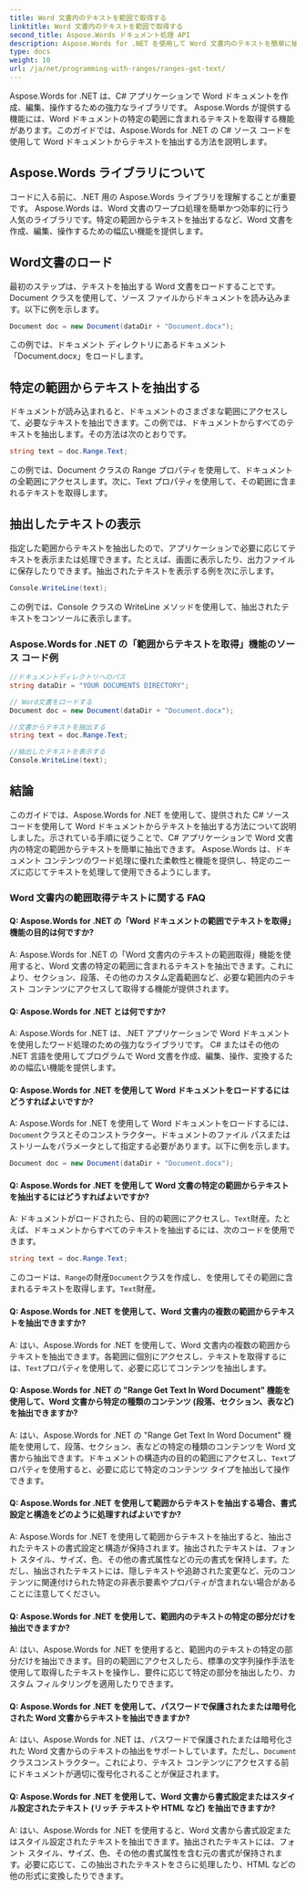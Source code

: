```yaml
---
title: Word 文書内のテキストを範囲で取得する
linktitle: Word 文書内のテキストを範囲で取得する
second_title: Aspose.Words ドキュメント処理 API
description: Aspose.Words for .NET を使用して Word 文書内のテキストを簡単に抽出する方法を学びます。
type: docs
weight: 10
url: /ja/net/programming-with-ranges/ranges-get-text/
---
```

Aspose.Words for .NET は、C# アプリケーションで Word ドキュメントを作成、編集、操作するための強力なライブラリです。 Aspose.Words が提供する機能には、Word ドキュメントの特定の範囲に含まれるテキストを取得する機能があります。このガイドでは、Aspose.Words for .NET の C# ソース コードを使用して Word ドキュメントからテキストを抽出する方法を説明します。

## Aspose.Words ライブラリについて

コードに入る前に、.NET 用の Aspose.Words ライブラリを理解することが重要です。 Aspose.Words は、Word 文書のワープロ処理を簡単かつ効率的に行う人気のライブラリです。特定の範囲からテキストを抽出するなど、Word 文書を作成、編集、操作するための幅広い機能を提供します。

## Word文書のロード

最初のステップは、テキストを抽出する Word 文書をロードすることです。 Document クラスを使用して、ソース ファイルからドキュメントを読み込みます。以下に例を示します。

```csharp
Document doc = new Document(dataDir + "Document.docx");
```

この例では、ドキュメント ディレクトリにあるドキュメント「Document.docx」をロードします。

## 特定の範囲からテキストを抽出する

ドキュメントが読み込まれると、ドキュメントのさまざまな範囲にアクセスして、必要なテキストを抽出できます。この例では、ドキュメントからすべてのテキストを抽出します。その方法は次のとおりです。

```csharp
string text = doc.Range.Text;
```

この例では、Document クラスの Range プロパティを使用して、ドキュメントの全範囲にアクセスします。次に、Text プロパティを使用して、その範囲に含まれるテキストを取得します。

## 抽出したテキストの表示

指定した範囲からテキストを抽出したので、アプリケーションで必要に応じてテキストを表示または処理できます。たとえば、画面に表示したり、出力ファイルに保存したりできます。抽出されたテキストを表示する例を次に示します。

```csharp
Console.WriteLine(text);
```

この例では、Console クラスの WriteLine メソッドを使用して、抽出されたテキストをコンソールに表示します。

### Aspose.Words for .NET の「範囲からテキストを取得」機能のソース コード例

```csharp
//ドキュメントディレクトリへのパス
string dataDir = "YOUR DOCUMENTS DIRECTORY";

// Word文書をロードする
Document doc = new Document(dataDir + "Document.docx");

//文書からテキストを抽出する
string text = doc.Range.Text;

//抽出したテキストを表示する
Console.WriteLine(text);
```

## 結論

このガイドでは、Aspose.Words for .NET を使用して、提供された C# ソース コードを使用して Word ドキュメントからテキストを抽出する方法について説明しました。示されている手順に従うことで、C# アプリケーションで Word 文書内の特定の範囲からテキストを簡単に抽出できます。 Aspose.Words は、ドキュメント コンテンツのワード処理に優れた柔軟性と機能を提供し、特定のニーズに応じてテキストを処理して使用できるようにします。

### Word 文書内の範囲取得テキストに関する FAQ

#### Q: Aspose.Words for .NET の「Word ドキュメントの範囲でテキストを取得」機能の目的は何ですか?

A: Aspose.Words for .NET の「Word 文書内のテキストの範囲取得」機能を使用すると、Word 文書の特定の範囲に含まれるテキストを抽出できます。これにより、セクション、段落、その他のカスタム定義範囲など、必要な範囲内のテキスト コンテンツにアクセスして取得する機能が提供されます。

#### Q: Aspose.Words for .NET とは何ですか?

A: Aspose.Words for .NET は、.NET アプリケーションで Word ドキュメントを使用したワード処理のための強力なライブラリです。 C# またはその他の .NET 言語を使用してプログラムで Word 文書を作成、編集、操作、変換するための幅広い機能を提供します。

#### Q: Aspose.Words for .NET を使用して Word ドキュメントをロードするにはどうすればよいですか?

A: Aspose.Words for .NET を使用して Word ドキュメントをロードするには、`Document`クラスとそのコンストラクター。ドキュメントのファイル パスまたはストリームをパラメータとして指定する必要があります。以下に例を示します。

```csharp
Document doc = new Document(dataDir + "Document.docx");
```

#### Q: Aspose.Words for .NET を使用して Word 文書の特定の範囲からテキストを抽出するにはどうすればよいですか?

 A: ドキュメントがロードされたら、目的の範囲にアクセスし、`Text`財産。たとえば、ドキュメントからすべてのテキストを抽出するには、次のコードを使用できます。

```csharp
string text = doc.Range.Text;
```

このコードは、`Range`の財産`Document`クラスを作成し、を使用してその範囲に含まれるテキストを取得します。`Text`財産。

#### Q: Aspose.Words for .NET を使用して、Word 文書内の複数の範囲からテキストを抽出できますか?

 A: はい、Aspose.Words for .NET を使用して、Word 文書内の複数の範囲からテキストを抽出できます。各範囲に個別にアクセスし、テキストを取得するには、`Text`プロパティを使用して、必要に応じてコンテンツを抽出します。

#### Q: Aspose.Words for .NET の "Range Get Text In Word Document" 機能を使用して、Word 文書から特定の種類のコンテンツ (段落、セクション、表など) を抽出できますか?

 A: はい、Aspose.Words for .NET の "Range Get Text In Word Document" 機能を使用して、段落、セクション、表などの特定の種類のコンテンツを Word 文書から抽出できます。ドキュメントの構造内の目的の範囲にアクセスし、`Text`プロパティを使用すると、必要に応じて特定のコンテンツ タイプを抽出して操作できます。

#### Q: Aspose.Words for .NET を使用して範囲からテキストを抽出する場合、書式設定と構造をどのように処理すればよいですか?

A: Aspose.Words for .NET を使用して範囲からテキストを抽出すると、抽出されたテキストの書式設定と構造が保持されます。抽出されたテキストは、フォント スタイル、サイズ、色、その他の書式属性などの元の書式を保持します。ただし、抽出されたテキストには、隠しテキストや追跡された変更など、元のコンテンツに関連付けられた特定の非表示要素やプロパティが含まれない場合があることに注意してください。

#### Q: Aspose.Words for .NET を使用して、範囲内のテキストの特定の部分だけを抽出できますか?

A: はい、Aspose.Words for .NET を使用すると、範囲内のテキストの特定の部分だけを抽出できます。目的の範囲にアクセスしたら、標準の文字列操作手法を使用して取得したテキストを操作し、要件に応じて特定の部分を抽出したり、カスタム フィルタリングを適用したりできます。

#### Q: Aspose.Words for .NET を使用して、パスワードで保護されたまたは暗号化された Word 文書からテキストを抽出できますか?

 A: はい、Aspose.Words for .NET は、パスワードで保護されたまたは暗号化された Word 文書からのテキストの抽出をサポートしています。ただし、`Document`クラスコンストラクター。これにより、テキスト コンテンツにアクセスする前にドキュメントが適切に復号化されることが保証されます。

#### Q: Aspose.Words for .NET を使用して、Word 文書から書式設定またはスタイル設定されたテキスト (リッチ テキストや HTML など) を抽出できますか?

A: はい、Aspose.Words for .NET を使用すると、Word 文書から書式設定またはスタイル設定されたテキストを抽出できます。抽出されたテキストには、フォント スタイル、サイズ、色、その他の書式属性を含む元の書式が保持されます。必要に応じて、この抽出されたテキストをさらに処理したり、HTML などの他の形式に変換したりできます。